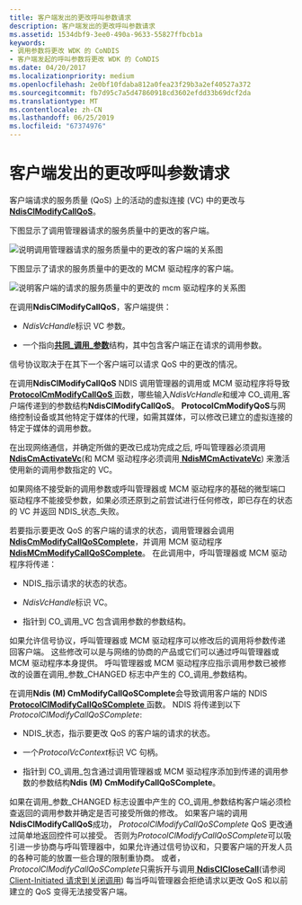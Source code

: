 ```yaml
---
title: 客户端发出的更改呼叫参数请求
description: 客户端发出的更改呼叫参数请求
ms.assetid: 1534dbf9-3ee0-490a-9633-55827ffbcb1a
keywords:
- 调用参数将更改 WDK 的 CoNDIS
- 客户端发起的呼叫参数将更改 WDK 的 CoNDIS
ms.date: 04/20/2017
ms.localizationpriority: medium
ms.openlocfilehash: 2e0bf10fdaba812a0fea23f29b3a2ef40527a372
ms.sourcegitcommit: fb7d95c7a5d47860918cd3602efdd33b69dcf2da
ms.translationtype: MT
ms.contentlocale: zh-CN
ms.lasthandoff: 06/25/2019
ms.locfileid: "67374976"
---
```

# <a name="client-initiated-request-to-change-call-parameters"></a>客户端发出的更改呼叫参数请求





客户端请求的服务质量 (QoS) 上的活动的虚拟连接 (VC) 中的更改与[ **NdisClModifyCallQoS**](https://docs.microsoft.com/windows-hardware/drivers/ddi/content/ndis/nf-ndis-ndisclmodifycallqos)。

下图显示了调用管理器请求的服务质量中的更改的客户端。

![说明调用管理器请求的服务质量中的更改的客户端的关系图](images/cm-15.png)

下图显示了请求的服务质量中的更改的 MCM 驱动程序的客户端。

![说明客户端的请求的服务质量中的更改的 mcm 驱动程序的关系图](images/fig1-15.png)

在调用**NdisClModifyCallQoS**，客户端提供：

-   *NdisVcHandle*标识 VC 参数。

-   一个指向[**共同\_调用\_参数**](https://docs.microsoft.com/previous-versions/windows/hardware/network/ff545384(v=vs.85))结构，其中包含客户端正在请求的调用参数。

信号协议取决于在其下一个客户端可以请求 QoS 中的更改的情况。

在调用**NdisClModifyCallQoS** NDIS 调用管理器的调用或 MCM 驱动程序将导致[ **ProtocolCmModifyCallQoS** ](https://docs.microsoft.com/windows-hardware/drivers/ddi/content/ndis/nc-ndis-protocol_cm_modify_qos_call)函数，哪些输入*NdisVcHandle*和缓冲 CO\_调用\_客户端传递到的参数结构**NdisClModifyCallQoS**。 **ProtocolCmModifyQoS**与网络控制设备或其他特定于媒体的代理，如需其媒体，可以修改已建立的虚拟连接的特定于媒体的调用参数。

在出现网络通信，并确定所做的更改已成功完成之后, 呼叫管理器必须调用[ **NdisCmActivateVc**](https://docs.microsoft.com/windows-hardware/drivers/ddi/content/ndis/nf-ndis-ndiscmactivatevc)(和 MCM 驱动程序必须调用[ **NdisMCmActivateVc**](https://docs.microsoft.com/windows-hardware/drivers/ddi/content/ndis/nf-ndis-ndismcmactivatevc)) 来激活使用新的调用参数指定的 VC。

如果网络不接受新的调用参数或呼叫管理器或 MCM 驱动程序的基础的微型端口驱动程序不能接受参数，如果必须还原到之前尝试进行任何修改，即已存在的状态的 VC 并返回 NDIS\_状态\_失败。

若要指示要更改 QoS 的客户端的请求的状态，调用管理器会调用[ **NdisCmModifyCallQoSComplete**](https://docs.microsoft.com/windows-hardware/drivers/ddi/content/ndis/nf-ndis-ndiscmmodifycallqoscomplete)，并调用 MCM 驱动程序[ **NdisMCmModifyCallQoSComplete**](https://docs.microsoft.com/windows-hardware/drivers/ddi/content/ndis/nf-ndis-ndismcmmodifycallqoscomplete)。 在此调用中，呼叫管理器或 MCM 驱动程序将传递：

-   NDIS\_指示请求的状态的状态。

-   *NdisVcHandle*标识 VC。

-   指针到 CO\_调用\_VC 包含调用参数的参数结构。

如果允许信号协议，呼叫管理器或 MCM 驱动程序可以修改后的调用将参数传递回客户端。 这些修改可以是与网络的协商的产品或它们可以通过呼叫管理器或 MCM 驱动程序本身提供。 呼叫管理器或 MCM 驱动程序应指示调用参数已被修改的设置在调用\_参数\_CHANGED 标志中产生的 CO\_调用\_参数结构。

在调用**Ndis (M) CmModifyCallQoSComplete**会导致调用客户端的 NDIS [ **ProtocolClModifyCallQoSComplete** ](https://docs.microsoft.com/windows-hardware/drivers/ddi/content/ndis/nc-ndis-protocol_cl_modify_call_qos_complete)函数。 NDIS 将传递到以下*ProtocolClModifyCallQoSComplete*:

-   NDIS\_状态，指示要更改 QoS 的客户端的请求的状态。

-   一个*ProtocolVcContext*标识 VC 句柄。

-   指针到 CO\_调用\_包含通过调用管理器或 MCM 驱动程序添加到传递的调用参数的参数结构**Ndis (M) CmModifyCallQoSComplete**。

如果在调用\_参数\_CHANGED 标志设置中产生的 CO\_调用\_参数结构客户端必须检查返回的调用参数并确定是否可接受所做的修改。 如果客户端的调用**NdisClModifyCallQoS**成功， *ProtocolClModifyCallQoSComplete* QoS 更改通过简单地返回控件可以接受。 否则为*ProtocolClModifyCallQoSComplete*可以吸引进一步协商与呼叫管理器中，如果允许通过信号协议和，只要客户端的开发人员的各种可能的放置一些合理的限制重协商。 或者， *ProtocolClModifyCallQoSComplete*只需拆开与调用[ **NdisClCloseCall**](https://docs.microsoft.com/windows-hardware/drivers/ddi/content/ndis/nf-ndis-ndisclclosecall)(请参阅[Client-Initiated 请求到关闭调用](client-initiated-request-to-close-a-call.md)) 每当呼叫管理器会拒绝请求以更改 QoS 和以前建立的 QoS 变得无法接受客户端。

 

 





